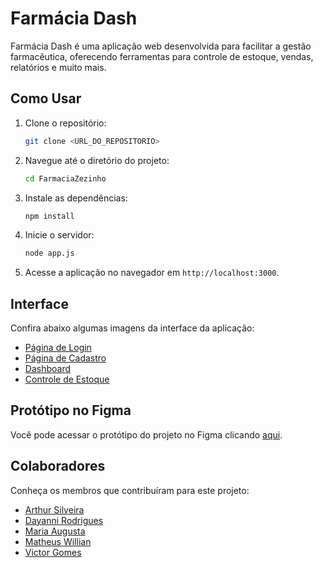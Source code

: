 # Farmácia Dash

Farmácia Dash é uma aplicação web desenvolvida para facilitar a gestão farmacêutica, oferecendo ferramentas para controle de estoque, vendas, relatórios e muito mais.

## Como Usar

1. Clone o repositório:
   ```bash
   git clone <URL_DO_REPOSITORIO>
   ```

2. Navegue até o diretório do projeto:
   ```bash
   cd FarmaciaZezinho
   ```

3. Instale as dependências:
   ```bash
   npm install
   ```

4. Inicie o servidor:
   ```bash
   node app.js
   ```

5. Acesse a aplicação no navegador em `http://localhost:3000`.

## Interface

Confira abaixo algumas imagens da interface da aplicação:

- [Página de Login](/public/images/Login.png)  
- [Página de Cadastro](/public/images/Cadastro.png)  
- [Dashboard](/public/images/DashBoard.png)  
- [Controle de Estoque](/public/images/Estoque.png)

## Protótipo no Figma

Você pode acessar o protótipo do projeto no Figma clicando [aqui](https://www.figma.com/proto/lnbYijFhdLazcry0mKbaH5/Farm%C3%A1cia---CLT?node-id=33-549&t=9J8ibC8baX7cyOEp-1).  

## Colaboradores

Conheça os membros que contribuíram para este projeto:

- [Arthur Silveira](https://github.com/IsArthurSilveira)
- [Dayanni Rodrigues](https://github.com/Daydrigues)
- [Maria Augusta](https://github.com/22augusta)
- [Matheus Willian](https://github.com/matheus96-cr)
- [Victor Gomes](https://github.com/victor-gomes1)
